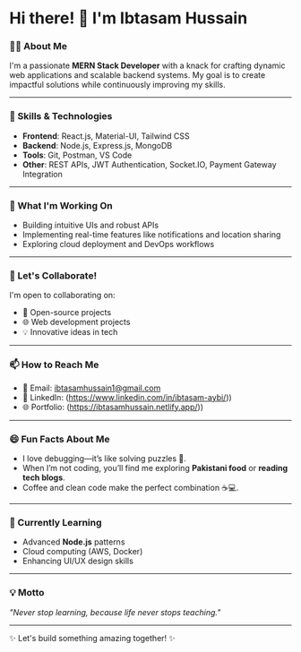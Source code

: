 # Hi there! 👋 I'm Ibtasam Hussain

### 👨‍💻 About Me
I'm a passionate **MERN Stack Developer** with a knack for crafting dynamic web applications and scalable backend systems. My goal is to create impactful solutions while continuously improving my skills.

---

### 🌟 Skills & Technologies
- **Frontend**: React.js, Material-UI, Tailwind CSS
- **Backend**: Node.js, Express.js, MongoDB
- **Tools**: Git, Postman, VS Code
- **Other**: REST APIs, JWT Authentication, Socket.IO, Payment Gateway Integration

---

### 🚀 What I'm Working On
- Building intuitive UIs and robust APIs
- Implementing real-time features like notifications and location sharing
- Exploring cloud deployment and DevOps workflows

---

### 🤝 Let's Collaborate!
I'm open to collaborating on:
- 🚀 Open-source projects
- 🌐 Web development projects
- 💡 Innovative ideas in tech

---

### 📫 How to Reach Me
- 📧 Email: [ibtasamhussain1@gmail.com](mailto:ibtasamhussain1@gmail.com)
- 💼 LinkedIn: (https://www.linkedin.com/in/ibtasam-aybi/))
- 🌐 Portfolio: (https://ibtasamhussain.netlify.app/))

---

### 😄 Fun Facts About Me
- I love debugging—it’s like solving puzzles 🧩.
- When I’m not coding, you’ll find me exploring **Pakistani food** or **reading tech blogs**.
- Coffee and clean code make the perfect combination ☕💻.

---

### 🌱 Currently Learning
- Advanced **Node.js** patterns
- Cloud computing (AWS, Docker)
- Enhancing UI/UX design skills

---

### 💡 Motto
_"Never stop learning, because life never stops teaching."_

---
✨ Let's build something amazing together! ✨
